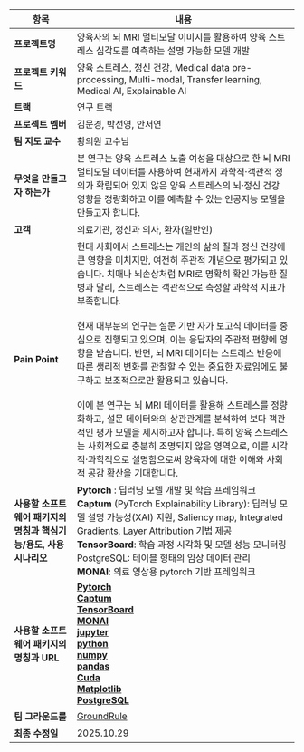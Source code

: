 
| 항목 | 내용 |
|------|------|
| **프로젝트명** | 양육자의 뇌 MRI 멀티모달 이미지를 활용하여 양육 스트레스 심각도를 예측하는 설명 가능한 모델 개발  |
| **프로젝트 키워드** | 양육 스트레스, 정신 건강, Medical data pre-processing, Multi-modal, Transfer learning, Medical AI, Explainable AI |
| **트랙** | 연구 트랙 |
| **프로젝트 멤버** | 김문경, 박선영, 안서연 |
| **팀 지도 교수** | 황의원 교수님 |
| **무엇을 만들고자 하는가** |  본 연구는 양육 스트레스 노출 여성을 대상으로 한 뇌 MRI 멀티모달 데이터를 사용하여 현재까지 과학적·객관적 정의가 확립되어 있지 않은 양육 스트레스의 뇌·정신 건강 영향을 정량화하고 이를 예측할 수 있는 인공지능 모델을 만들고자 합니다.  |
| **고객** | 의료기관, 정신과 의사, 환자(일반인) |
| **Pain Point** | 현대 사회에서 스트레스는 개인의 삶의 질과 정신 건강에 큰 영향을 미치지만, 여전히 주관적 개념으로 평가되고 있습니다. 치매나 뇌손상처럼 MRI로 명확히 확인 가능한 질병과 달리, 스트레스는 객관적으로 측정할 과학적 지표가 부족합니다. <br><br> 현재 대부분의 연구는 설문 기반 자가 보고식 데이터를 중심으로 진행되고 있으며, 이는 응답자의 주관적 편향에 영향을 받습니다. 반면, 뇌 MRI 데이터는 스트레스 반응에 따른 생리적 변화를 관찰할 수 있는 중요한 자료임에도 불구하고 보조적으로만 활용되고 있습니다. <br><br>이에 본 연구는 뇌 MRI 데이터를 활용해 스트레스를 정량화하고, 설문 데이터와의 상관관계를 분석하여 보다 객관적인 평가 모델을 제시하고자 합니다. 특히 양육 스트레스는 사회적으로 충분히 조명되지 않은 영역으로, 이를 시각적·과학적으로 설명함으로써 양육자에 대한 이해와 사회적 공감 확산을 기대합니다.|
| **사용할 소프트웨어 패키지의 명칭과 핵심기능/용도, 사용시나리오** | **Pytorch** : 딥러닝 모델 개발 및 학습 프레임워크<br>**Captum** (PyTorch Explainability Library): 딥러닝 모델 설명 가능성(XAI) 지원, Saliency map, Integrated Gradients, Layer Attribution 기법 제공<br>**TensorBoard**: 학습 과정 시각화 및 모델 성능 모니터링<br> PostgreSQL: 테이블 형태의 임상 데이터 관리<br> **MONAI**: 의료 영상용 pytorch 기반 프레임워크 |
| **사용할 소프트웨어 패키지의 명칭과 URL** | [**Pytorch**](https://pytorch.org/)<br>[**Captum**](https://captum.ai/?utm_source=chatgpt.com)<br>[**TensorBoard**](https://www.tensorflow.org/tensorboard?utm_source=chatgpt.com)<br>[**MONAI**](https://github.com/Project-MONAI/MONAI/blob/dev/README.md)<br>[**jupyter**](https://jupyter.org/)<br>[**python**](www.python.org)<br>[**numpy**](https://numpy.org/)<br>[**pandas**](https://pandas.pydata.org/)<br>[**Cuda**](https://developer.nvidia.com/Cuda-toolkit)<br>[**Matplotlib**](https://matplotlib.org/)<br>[**PostgreSQL**](https://www.postgresql.org/)|
| **팀 그라운드룰** | [GroundRule](https://github.com/kmk0105-S2/CapstoneDesign-25/blob/main/GroudRule.MD) |
| **최종 수정일** | 2025.10.29 |

